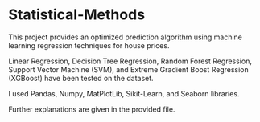 # Statistical-Methods

This project provides an optimized prediction algorithm using machine learning regression techniques for house prices.

Linear Regression, Decision Tree Regression, Random Forest Regression, Support Vector Machine (SVM), and Extreme Gradient Boost Regression (XGBoost) have been tested on the dataset.

I used Pandas, Numpy, MatPlotLib, Sikit-Learn, and Seaborn libraries.

Further explanations are given in the provided file.
